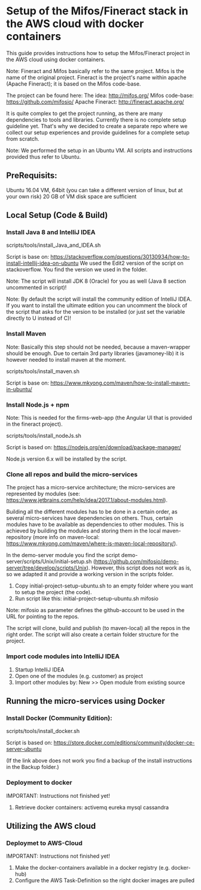 
# Setup of the Mifos/Fineract stack in the AWS cloud with docker containers

This guide provides instructions how to setup the Mifos/Fineract project in the AWS cloud using docker containers. 

Note: Fineract and Mifos basically refer to the same project. Mifos is the name of the original project. Fineract is the project's name within apache (Apache Fineract); it is based on the Mifos code-base.

The project can be found here:
The idea: http://mifos.org/
Mifos code-base: https://github.com/mifosio/
Apache Fineract: http://fineract.apache.org/

It is quite complex to get the project running, as there are many dependencies to tools and libraries. Currently there is no complete setup guideline yet. That's why we decided to create a separate repo where we collect our setup experiences and provide guidelines for a complete setup from scratch. 

Note: We performed the setup in an Ubuntu VM. All scripts and instructions provided thus refer to  Ubuntu.

## PreRequisits: 

Ubuntu 16.04 VM, 64bit (you can take a different version of linux, but at your own risk)
20 GB of VM disk space are sufficient

## Local Setup (Code & Build)

### Install Java 8 and IntelliJ IDEA

scripts/tools/install_Java_and_IDEA.sh
	
Script is base on: https://stackoverflow.com/questions/30130934/how-to-install-intellij-idea-on-ubuntu
We used the Edit2 version of the script on stackoverflow. You find the version we used in the  folder.

Note: The script will install JDK 8 (Oracle) for you as well (Java 8 section uncommented in script)!

Note: By default the script will install the community edition of IntelliJ IDEA. If you want to install the ultimate edition you can uncomment the block of the script that asks for the version to be installed (or just set the variable directly to U instead of C)!

### Install Maven

Note: Basically this step should not be needed, because a maven-wrapper should be enough. Due to certain 3rd party libraries (javamoney-lib) it is however needed to install maven at the moment.

scripts/tools/install_maven.sh
	
Script is base on: https://www.mkyong.com/maven/how-to-install-maven-in-ubuntu/

### Install Node.js + npm

Note: This is needed for the firms-web-app (the Angular UI that is provided in the fineract project).

scripts/tools/install_nodeJs.sh

Script is based on: https://nodejs.org/en/download/package-manager/

Node.js version 6.x will be installed by the script.

### Clone all repos and build the micro-services

The project has a micro-service architecture; the micro-services are represented by modules (see: https://www.jetbrains.com/help/idea/2017.1/about-modules.html).

Building all the different modules has to be done in a certain order, as several micro-services have dependencies on others. Thus, certain modules have to be available as dependencies to other modules. This is achieved by building the modules and storing them in the local maven-repository (more info on maven-local: https://www.mkyong.com/maven/where-is-maven-local-repository/).

In the demo-server module you find the script demo-server/scripts/Unix/initial-setup.sh (https://github.com/mifosio/demo-server/tree/develop/scripts/Unix). However, this script does not work as is, so we adapted it and provide a working version in the scripts folder.

1. Copy initial-project-setup-ubuntu.sh to an empty folder where you want to setup the project (the code).
2. Run script like this: initial-project-setup-ubuntu.sh mifosio

Note: mifosio as parameter defines the github-account to be used in the URL for pointing to the repos. 

The script will clone, build and publish (to maven-local) all the repos in the right order. The script will also create a certain folder structure for the project.

### Import code modules into IntelliJ IDEA

1. Startup IntelliJ IDEA
2. Open one of the modules (e.g. customer) as project
3. Import other modules by: New >> Open module from existing source

## Running the micro-services using Docker

### Install Docker (Community Edition):

scripts/tools/install_docker.sh

Script is based on: https://store.docker.com/editions/community/docker-ce-server-ubuntu 

(If the link above does not work you find a backup of the install instructions in the Backup folder.)

### Deployment to docker

IMPORTANT: Instructions not finished yet!

1. Retrieve docker containers: 
  activemq 
  eureka
  mysql
  cassandra 

## Utilizing the AWS cloud

### Deploymet to AWS-Cloud

IMPORTANT: Instructions not finished yet! 

1. Make the docker-containers available in a docker registry (e.g. docker-hub)
2. Configure the AWS Task-Definition so the right docker images are pulled
